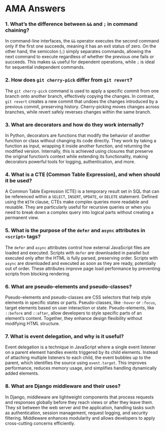 # AMA Answers

### 1. What’s the difference between `&&` and `;` in command chaining?
In command-line interfaces, the `&&` operator executes the second command only if the first one succeeds, meaning it has an exit status of zero. On the other hand, the semicolon (`;`) simply separates commands, allowing the next command to execute regardless of whether the previous one fails or succeeds. This makes `&&` useful for dependent operations, while `;` is ideal for sequential independent commands.

### 2. How does `git cherry-pick` differ from `git revert`?
The `git cherry-pick` command is used to apply a specific commit from one branch onto another branch, effectively copying the changes. In contrast, `git revert` creates a new commit that undoes the changes introduced by a previous commit, preserving history. Cherry-picking moves changes across branches, while revert safely reverses changes within the same branch.

### 3. What are decorators and how do they work internally?
In Python, decorators are functions that modify the behavior of another function or class without changing its code directly. They work by taking a function as input, wrapping it inside another function, and returning the modified version. Internally, this is achieved using closures that preserve the original function’s context while extending its functionality, making decorators powerful tools for logging, authentication, and more.

### 4. What is a CTE (Common Table Expression), and when should it be used?
A Common Table Expression (CTE) is a temporary result set in SQL that can be referenced within a `SELECT`, `INSERT`, `UPDATE`, or `DELETE` statement. Defined using the `WITH` clause, CTEs make complex queries more readable and reusable. They are particularly useful for recursive queries or when you need to break down a complex query into logical parts without creating a permanent view.

### 5. What is the purpose of the `defer` and `async` attributes in `<script>` tags?
The `defer` and `async` attributes control how external JavaScript files are loaded and executed. Scripts with `defer` are downloaded in parallel but executed only after the HTML is fully parsed, preserving order. Scripts with `async` are downloaded and executed as soon as they are ready, potentially out of order. These attributes improve page load performance by preventing scripts from blocking rendering.

### 6. What are pseudo-elements and pseudo-classes?
Pseudo-elements and pseudo-classes are CSS selectors that help style elements in specific states or parts. Pseudo-classes, like `:hover` or `:focus`, target elements based on user interaction or state. Pseudo-elements, like `::before` and `::after`, allow developers to style specific parts of an element’s content. Together, they enhance design flexibility without modifying HTML structure.

### 7. What is event delegation, and why is it useful?
Event delegation is a technique in JavaScript where a single event listener on a parent element handles events triggered by its child elements. Instead of attaching multiple listeners to each child, the event bubbles up to the parent, which identifies the source using `event.target`. This improves performance, reduces memory usage, and simplifies handling dynamically added elements.

### 8. What are Django middleware and their uses?
In Django, middleware are lightweight components that process requests and responses globally before they reach views or after they leave them. They sit between the web server and the application, handling tasks such as authentication, session management, request logging, and security filtering. Middleware enhances modularity and allows developers to apply cross-cutting concerns efficiently.